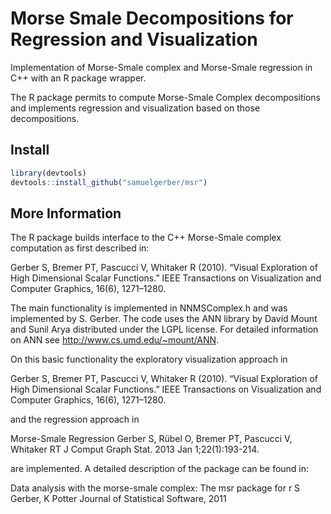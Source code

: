 # Morse Smale Decompositions for Regression and Visualization

Implementation of Morse-Smale complex and Morse-Smale regression in C++ with an R package wrapper.


The R package permits to compute Morse-Smale Complex decompositions and implements regression and visualization based on those decompositions.

## Install

```R
library(devtools)
devtools::install_github("samuelgerber/msr")
```

## More Information
The R package builds interface to the C++ Morse-Smale complex computation as first described in:

Gerber S, Bremer PT, Pascucci V, Whitaker R (2010).
“Visual Exploration of High Dimensional Scalar Functions.”
IEEE Transactions on Visualization and Computer Graphics, 16(6), 1271–1280.

The main functionality is implemented in NNMSComplex.h and was implemented by S. Gerber.
The code uses the ANN library by David Mount and Sunil Arya distributed under
the LGPL license. For detailed information on ANN see
http://www.cs.umd.edu/~mount/ANN.

On this basic functionality the exploratory visualization approach in

Gerber S, Bremer PT, Pascucci V, Whitaker R (2010).
“Visual Exploration of High Dimensional Scalar Functions.”
IEEE Transactions on Visualization and Computer Graphics, 16(6), 1271–1280.

and the regression approach in

Morse-Smale Regression
Gerber S, Rübel O, Bremer PT, Pascucci V, Whitaker RT
J Comput Graph Stat. 2013 Jan 1;22(1):193-214.

are implemented. A detailed description of the package can be found in:

Data analysis with the morse-smale complex: The msr package for r
S Gerber, K Potter
Journal of Statistical Software, 2011
